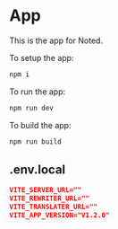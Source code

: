 # App

This is the app for Noted.

To setup the app:

```bash
npm i
```

To run the app:

```bash
npm run dev
```

To build the app:

```bash
npm run build
```

## .env.local

```json
VITE_SERVER_URL=""
VITE_REWRITER_URL=""
VITE_TRANSLATER_URL=""
VITE_APP_VERSION="V1.2.0"
```
